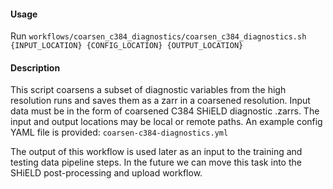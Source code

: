 #### Usage
Run 
`workflows/coarsen_c384_diagnostics/coarsen_c384_diagnostics.sh`
`  {INPUT_LOCATION} {CONFIG_LOCATION} {OUTPUT_LOCATION}`

#### Description
This script coarsens a subset of diagnostic variables from the high resolution runs
and saves them as a zarr in a coarsened resolution. Input data must be in the form
of coarsened C384 SHiELD diagnostic .zarrs. The input and output locations
may be local or remote paths. An example config YAML file is provided:
`coarsen-c384-diagnostics.yml`

The output of this workflow is used later
as an input to the training and testing data pipeline steps. In the future we 
can move this task into the SHiELD post-processing and upload workflow.